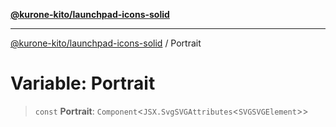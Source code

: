 [**@kurone-kito/launchpad-icons-solid**](../README.md)

***

[@kurone-kito/launchpad-icons-solid](../globals.md) / Portrait

# Variable: Portrait

> `const` **Portrait**: `Component`\<`JSX.SvgSVGAttributes`\<`SVGSVGElement`\>\>
